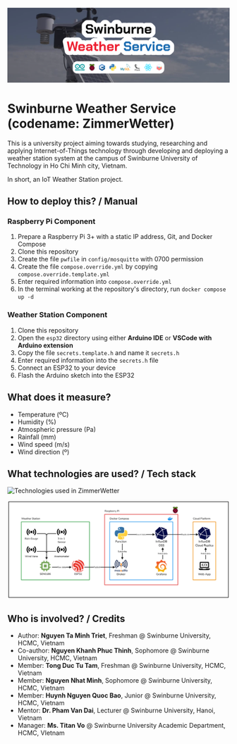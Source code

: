 ![Project Banner](./Banner.png)

# Swinburne Weather Service (codename: ZimmerWetter)

This is a university project aiming towards studying, researching and applying Internet-of-Things technology through developing and deploying a weather station system at the campus of Swinburne University of Technology in Ho Chi Minh city, Vietnam.

In short, an IoT Weather Station project.

## How to deploy this? / Manual

### Raspberry Pi Component

1. Prepare a Raspberry Pi 3+ with a static IP address, Git, and Docker Compose
2. Clone this repository
3. Create the file `pwfile` in `config/mosquitto` with 0700 permission
4. Create the file `compose.override.yml` by copying `compose.override.template.yml`
5. Enter required information into `compose.override.yml`
6. In the terminal working at the repository's directory, run `docker compose up -d`

### Weather Station Component

1. Clone this repository
2. Open the `esp32` directory using either **Arduino IDE** or **VSCode with Arduino extension**
3. Copy the file `secrets.template.h` and name it `secrets.h`
4. Enter required information into the `secrets.h` file
5. Connect an ESP32 to your device
6. Flash the Arduino sketch into the ESP32

## What does it measure?

- Temperature (ºC)
- Humidity (%)
- Atmospheric pressure (Pa)
- Rainfall (mm)
- Wind speed (m/s)
- Wind direction (º)

## What technologies are used? / Tech stack

![Technologies used in ZimmerWetter](https://github-readme-tech-stack.vercel.app/api/cards?title=Technologies+used+in+ZimmerWetter&borderRadius=0&lineHeight=5&lineCount=1&width=800&hideTitle=true&line1=html5%2CHTML%2CE34F26%3Bcss3%2CCSS%2C1572b6%3Btypescript%2CTypeScript%2C3178c6%3Bcplusplus%2CC%2B%2B%2C00599c%3Bsvelte%2CSvelteKit%2Cff5800%3Bpostgresql%2CXata%2C9f00ff%3Barduino%2CArduino%2C006dff%3Bespressif%2CESP8266%2CE7352C%3B)

![Architecture Diagram](.github/Diagram.png)

## Who is involved? / Credits

- Author: **Nguyen Ta Minh Triet**, Freshman @ Swinburne University, HCMC, Vietnam
- Co-author: **Nguyen Khanh Phuc Thinh**, Sophomore @ Swinburne University, HCMC, Vietnam
- Member: **Tong Duc Tu Tam**, Freshman @ Swinburne University, HCMC, Vietnam
- Member: **Nguyen Nhat Minh**, Sophomore @ Swinburne University, HCMC, Vietnam
- Member: **Huynh Nguyen Quoc Bao**, Junior @ Swinburne University, HCMC, Vietnam
- Mentor: **Dr. Pham Van Dai**, Lecturer @ Swinburne University, Hanoi, Vietnam
- Manager: **Ms. Titan Vo** @ Swinburne University Academic Department, HCMC, VIetnam
